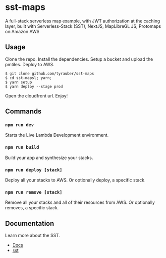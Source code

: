 # sst-maps

A full-stack serverless map example, with JWT authorization at the caching layer, built with Serverless-Stack (SST), NextJS, MapLibreGL JS, Protomaps on Amazon AWS

## Usage

Clone the repo. Install the dependencies. Setup a bucket and upload the pmtiles. Deploy to AWS.

```
$ git clone github.com/tyrauber/sst-maps
$ cd sst-mapsl; yarn;
$ yarn setup
$ yarn deploy --stage prod
```

Open the cloudfront url. Enjoy!

## Commands

### `npm run dev`

Starts the Live Lambda Development environment.

### `npm run build`

Build your app and synthesize your stacks.

### `npm run deploy [stack]`

Deploy all your stacks to AWS. Or optionally deploy, a specific stack.

### `npm run remove [stack]`

Remove all your stacks and all of their resources from AWS. Or optionally removes, a specific stack.

## Documentation

Learn more about the SST.

- [Docs](https://docs.sst.dev/)
- [sst](https://docs.sst.dev/packages/sst)
